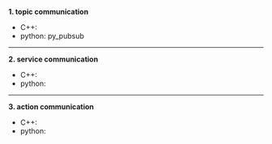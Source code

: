 **1. topic communication**  
  - C++:  
  - python: py_pubsub   
 
 ----
**2. service communication**
  - C++:  
  - python:   
----
**3. action communication**
  - C++:  
  - python:   
